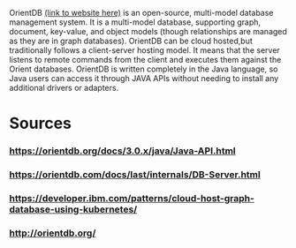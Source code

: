 OrientDB [(link to website here)](http://orientdb.org/) is an open-source, multi-model database management system.
It is a multi-model database, supporting graph, document, key-value, and object models (though relationships are managed as they are in graph databases).
OrientDB can be cloud hosted,but traditionally follows a client-server hosting model. 
It means that the server listens to remote commands from the client and executes them against the Orient databases. 
OrientDB is written completely in the Java language, so Java users can access it through JAVA APIs without needing to install any additional drivers or adapters.

# Sources
### https://orientdb.org/docs/3.0.x/java/Java-API.html
### https://orientdb.com/docs/last/internals/DB-Server.html
### https://developer.ibm.com/patterns/cloud-host-graph-database-using-kubernetes/
### http://orientdb.org/
